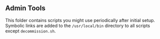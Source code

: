 ## Admin Tools

This folder contains scripts you might use periodically after initial setup. Symbolic links are added to the `/usr/local/bin` directory to all scripts except `decommission.sh`.
